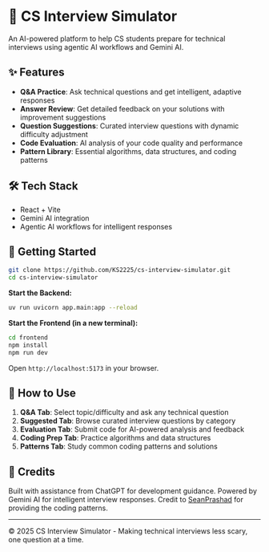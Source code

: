 # 🚀 CS Interview Simulator

An AI-powered platform to help CS students prepare for technical interviews using agentic AI workflows and Gemini AI.

## ✨ Features

- **Q&A Practice**: Ask technical questions and get intelligent, adaptive responses
- **Answer Review**: Get detailed feedback on your solutions with improvement suggestions
- **Question Suggestions**: Curated interview questions with dynamic difficulty adjustment
- **Code Evaluation**: AI analysis of your code quality and performance
- **Pattern Library**: Essential algorithms, data structures, and coding patterns

## 🛠️ Tech Stack

- React + Vite
- Gemini AI integration
- Agentic AI workflows for intelligent responses

## 🚀 Getting Started

```bash
git clone https://github.com/KS2225/cs-interview-simulator.git
cd cs-interview-simulator
```

**Start the Backend:**
```bash
uv run uvicorn app.main:app --reload
```

**Start the Frontend (in a new terminal):**
```bash
cd frontend
npm install
npm run dev
```

Open `http://localhost:5173` in your browser.

## 📖 How to Use

1. **Q&A Tab**: Select topic/difficulty and ask any technical question
2. **Suggested Tab**: Browse curated interview questions by category
3. **Evaluation Tab**: Submit code for AI-powered analysis and feedback
4. **Coding Prep Tab**: Practice algorithms and data structures
5. **Patterns Tab**: Study common coding patterns and solutions

## 🤝 Credits

Built with assistance from ChatGPT for development guidance. Powered by Gemini AI for intelligent interview responses.
Credit to [SeanPrashad](https://github.com/seanprashad) for providing the coding patterns.

---

© 2025 CS Interview Simulator - Making technical interviews less scary, one question at a time.

